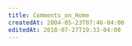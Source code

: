 ```yaml
---
title: Comments_on_Home
createdAt: 2004-05-23T07:46-04:00
editedAt: 2018-07-27T19:33-04:00
---
```




